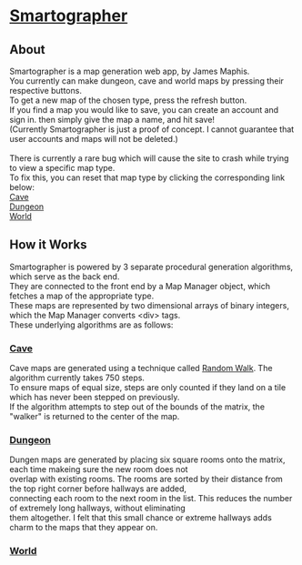 # [Smartographer](http://smartographer.fly.dev)

## About

Smartographer is a map generation web app, by James Maphis.<br>
You currently can make dungeon, cave and world maps by pressing their respective buttons. <br>
To get a new map of the chosen type, press the refresh button.<br>
If you find a map you would like to save, you can create an account and sign in. then simply give the map a name, and hit save!<br>
(Currently Smartographer is just a proof of concept.  I cannot guarantee that user accounts and maps will not be deleted.)<br>
<br>
There is currently a rare bug which will cause the site to crash while trying to view a specific map type. <br>
To fix this, you can reset that map type by clicking the corresponding link below:<br>
[Cave](http://smartographer.fly.dev/maps/refresh_cave)<br>
[Dungeon](http://smartographer.fly.dev/maps/refresh_dungeon)<br>
[World](http://smartographer.fly.dev/maps/refresh_world)<br>

## How it Works

Smartographer is powered by 3 separate procedural generation algorithms, which serve as the back end. <br>
They are connected to the front end by a Map Manager object, which fetches a map of the appropriate type.<br>
These maps are represented by two dimensional arrays of binary integers, which the Map Manager converts \<div\> tags.<br>
These underlying algorithms are as follows:<br>

### [Cave](https://smartographer.fly.dev/maps/gen/cave)

  Cave maps are generated using a technique called [Random Walk](https://en.wikipedia.org/wiki/Random_walk). The algorithm currently takes 750 steps. <br>
  To ensure maps of equal size, steps are only counted if they land on a tile which has never been stepped on previously.<br>
  If the algorithm attempts to step out of the bounds of the matrix, the "walker" is returned to the center of the map.

### [Dungeon](https://smartographer.fly.dev/maps/gen/dungeon)

  Dungen maps are generated by placing six square rooms onto the matrix, each time makeing sure the new room does not <br>
  overlap with existing rooms. The rooms are sorted by their distance from the top right corner before hallways are added, <br>
  connecting each room to the next room in the list. This reduces the number of extremely long hallways, without eliminating<br> 
  them altogether. I felt that this small chance or extreme hallways adds charm to the maps that they appear on.<br>

### [World](https://smartographer.fly.dev/maps/gen/world)
